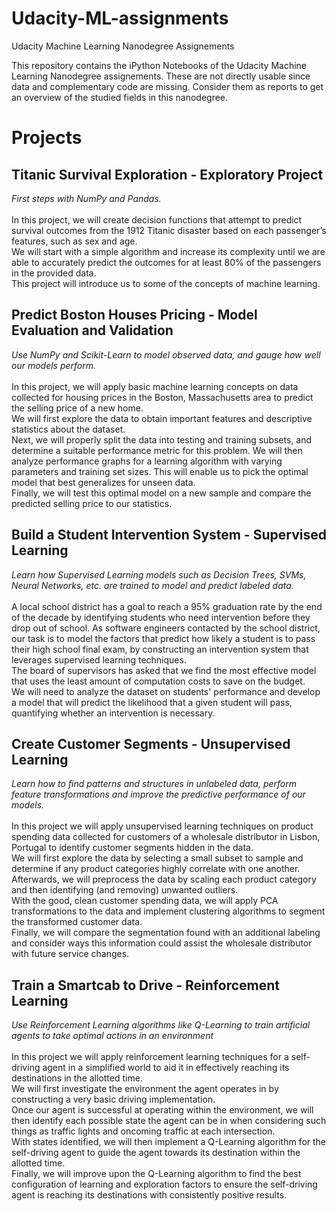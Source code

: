 # Udacity-ML-assignments
Udacity Machine Learning Nanodegree Assignements

This repository contains the iPython Notebooks of the Udacity Machine Learning Nanodegree assignements. These are not directly usable since data and complementary code are missing. Consider them as reports to get an overview of the studied fields in this nanodegree.

# Projects
## Titanic Survival Exploration - Exploratory Project
<i>First steps with NumPy and Pandas.</i>
<br><br>
In this project, we will create decision functions that attempt to predict survival outcomes from the 1912 Titanic disaster based on each passenger’s features, such as sex and age.<br>We will start with a simple algorithm and increase its complexity until we are able to accurately predict the outcomes for at least 80% of the passengers in the provided data.<br>This project will introduce us to some of the concepts of machine learning.
<br>
## Predict Boston Houses Pricing - Model Evaluation and Validation
<i>Use NumPy and Scikit-Learn to model observed data, and gauge how well our models perform.</i>
<br><br>
In this project, we will apply basic machine learning concepts on data collected for housing prices in the Boston, Massachusetts area to predict the selling price of a new home.<br>We will first explore the data to obtain important features and descriptive statistics about the dataset.<br>Next, we will properly split the data into testing and training subsets, and determine a suitable performance metric for this problem. We will then analyze performance graphs for a learning algorithm with varying parameters and training set sizes. This will enable us to pick the optimal model that best generalizes for unseen data.<br>Finally, we will test this optimal model on a new sample and compare the predicted selling price to our statistics.
<br>
## Build a Student Intervention System - Supervised Learning
<i>Learn how Supervised Learning models such as Decision Trees, SVMs, Neural Networks, etc. are trained to model and predict labeled data.</i>
<br><br>
A local school district has a goal to reach a 95% graduation rate by the end of the decade by identifying students who need intervention before they drop out of school. As software engineers contacted by the school district, our task is to model the factors that predict how likely a student is to pass their high school final exam, by constructing an intervention system that leverages supervised learning techniques.<br>The board of supervisors has asked that we find the most effective model that uses the least amount of computation costs to save on the budget.<br>We will need to analyze the dataset on students' performance and develop a model that will predict the likelihood that a given student will pass, quantifying whether an intervention is necessary.
<br>
## Create Customer Segments - Unsupervised Learning
<i>Learn how to find patterns and structures in unlabeled data, perform feature transformations and improve the predictive performance of our models.</i>
<br><br>
In this project we will apply unsupervised learning techniques on product spending data collected for customers of a wholesale distributor in Lisbon, Portugal to identify customer segments hidden in the data.<br>We will first explore the data by selecting a small subset to sample and determine if any product categories highly correlate with one another.<br>Afterwards, we will preprocess the data by scaling each product category and then identifying (and removing) unwanted outliers.<br>With the good, clean customer spending data, we will apply PCA transformations to the data and implement clustering algorithms to segment the transformed customer data.<br>Finally, we will compare the segmentation found with an additional labeling and consider ways this information could assist the wholesale distributor with future service changes.
<br>
## Train a Smartcab to Drive - Reinforcement Learning
<i>Use Reinforcement Learning algorithms like Q-Learning to train artificial agents to take optimal actions in an environment</i>
<br><br>
In this project we will apply reinforcement learning techniques for a self-driving agent in a simplified world to aid it in effectively reaching its destinations in the allotted time.<br>We will first investigate the environment the agent operates in by constructing a very basic driving implementation.<br>Once our agent is successful at operating within the environment, we will then identify each possible state the agent can be in when considering such things as traffic lights and oncoming traffic at each intersection.<br>With states identified, we will then implement a Q-Learning algorithm for the self-driving agent to guide the agent towards its destination within the allotted time.<br>Finally, we will improve upon the Q-Learning algorithm to find the best configuration of learning and exploration factors to ensure the self-driving agent is reaching its destinations with consistently positive results.
